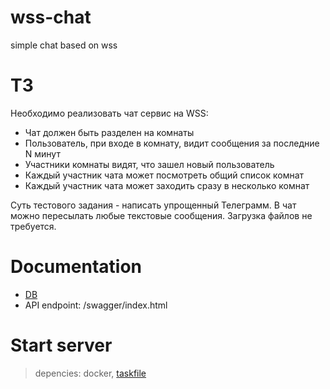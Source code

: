 # wss-chat
simple chat based on wss
# ТЗ
Необходимо реализовать чат сервис на WSS:

- Чат должен быть разделен на комнаты
- Пользователь, при входе в комнату, видит сообщения за последние N минут
- Участники комнаты видят, что зашел новый пользователь
- Каждый участник чата может посмотреть общий список комнат
- Каждый участник чата может заходить сразу в несколько комнат

Суть тестового задания - написать упрощенный Телеграмм. В чат можно пересылать любые текстовые сообщения. Загрузка файлов не требуется.

# Documentation

* [DB](https://dbdocs.io/miromax42/wss-chat)
* API endpoint: /swagger/index.html 

# Start server
> depencies: docker, [taskfile](https://taskfile.dev/#/installation)

